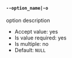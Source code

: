 #### `--option_name|-o`
option description
* Accept value: yes
* Is value required: yes
* Is multiple: no
* Default: `NULL`
